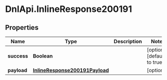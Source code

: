 # DnlApi.InlineResponse200191

## Properties
Name | Type | Description | Notes
------------ | ------------- | ------------- | -------------
**success** | **Boolean** |  | [optional] [default to true]
**payload** | [**InlineResponse200191Payload**](InlineResponse200191Payload.md) |  | [optional] 


